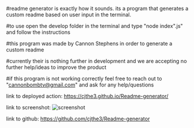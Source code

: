 #readme generator is exactly how it sounds. its a program that generates a custom readme based on user input in the terminal.

#to use open the develop folder in the terminal and type "node index".js" and follow the instructions

#this program was made by Cannon Stephens in order to generate a custom readme

#currently their is nothing further in development and we are accepting no further help/ideas to improve the product

#if this program is not working correctly feel free to reach out to "cannonbombtv@gmail.com" and ask for any help/questions

link to deployed action: https://cjthe3.github.io/Readme-generator/

link to screenshot: ![screenshot](https://user-images.githubusercontent.com/94918280/154007625-a7c07a78-5532-43ce-9334-f397e75277e3.PNG)

link to github: https://github.com/cjthe3/Readme-generator

